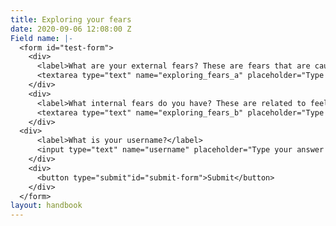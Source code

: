 ```yaml
---
title: Exploring your fears
date: 2020-09-06 12:08:00 Z
Field name: |-
  <form id="test-form">
    <div>
      <label>What are your external fears? These are fears that are caused by an outside source, eg flying on a plane, spiders or an upcoming exam.</label>
      <textarea type="text" name="exploring_fears_a" placeholder="Type your answer here"/></textarea>
    </div>
    <div>
      <label>What internal fears do you have? These are related to feelings about yourself, eg. fear of failure, fear of rejection, lack of self worth and doubt.</label>
      <textarea type="text" name="exploring_fears_b" placeholder="Type your answer here"/></textarea>
    </div>
  <div>
      <label>What is your username?</label>
      <input type="text" name="username" placeholder="Type your answer here"/></input>
    </div>
    <div>
      <button type="submit"id="submit-form">Submit</button>
    </div>
  </form>
layout: handbook
---
```


